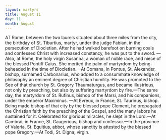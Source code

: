 ```yaml
---
layout: martyrs
title: August 11
day: 11
month: August
---
```

AT Rome, between the two laurels situated about
three miles from the city, the birthday of St.
Tiburtius, martyr, under the judge Fabian, in the
persecution of Diocletian. After he had walked
barefoot on burning coals and confessed Christ
with increased constancy, he was put to the sword.
&mdash;Also, at Rome, the holy virgin Susanna, a woman
of noble race, and niece of the blessed Pontiff
Caius. She merited the palm of martyrdom by
being- beheaded in the time of Diocletian.&mdash;At
Comana, in Pontus, St. Alexander, bishop, surnamed Carbonarius, who added to a consummate
knowledge of philosophy an eminent degree of
Christian humility. He was promoted to the See
of that church by St. Gregory Thaumaturgus, and
became illustrious, not only by preaching, but also
by suffering martyrdom by fire.&mdash;The same day,
the martyrdom of St. Rufinus, bishop of the Marsi,
and his companions, under the emperor Maximinus.
&mdash;At Evreux, in France, St. Taurinus, bishop. Being made bishop of that city by the blessed pope
Clement, he propagated the Christian faith by the
preaching of the Gospel, and the many labors he
sustained for it. Celebrated for glorious miracles,
he slept in the Lord.&mdash;At Cambrai, in France, St.
Gaugericus, bishop and confessor.&mdash;In the province
of Valeria, St. Equitius, abbot, whose sanctity is
attested by the blessed pope Gregory.&mdash;At Todi, St.
Digna, virgin.

